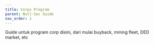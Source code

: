 ```yaml
---
title: Corps Program
parent: Null-Sec Guide
nav_order: 1
---
```


Guide untuk program corp disini, dari mulai buyback, mining fleet, DED market, etc